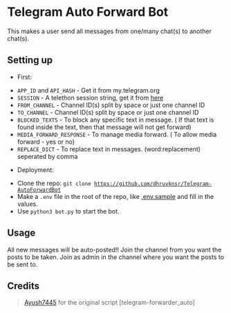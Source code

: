 # Telegram Auto Forward Bot

This makes a user send all messages from one/many chat(s) to another chat(s).

## Setting up 
* First:
- `APP_ID` and `API_HASH` - Get it from my.telegram.org   
- `SESSION` - A telethon session string, get it from [here](https://replit.com/@TeamUltroid/UltroidStringSession)
- `FROM_CHANNEL` - Channel ID(s) split by space or just one channel ID
- `TO_CHANNEL` - Channel ID(s) split by space or just one channel ID
- `BLOCKED_TEXTS` - To block any specific text in message. ( If that text is found inside the text, then that message will not get forward)
- `MEDIA_FORWARD_RESPONSE` - To manage media forward. ( To allow media forward - yes or no)
- `REPLACE_DICT` - To replace text in messages. (word:replacement) seperated by comma

* Deployment:

- Clone the repo:   <code>git clone https://github.com/dhruvknsr/Telegram-AutoForwardBot</code></br>
- Make a <code>.env</code> file in the root of the repo, like <a href="https://github.com/dhruvknsr/Telegram-AutoForwardBot/.env.sample">.env.sample</a> and fill in the values.</br>
- Use <code>python3 bot.py</code> to start the bot.</br>  
</details>

## Usage
All new messages will be auto-posted!!
Join the channel from you want the posts to be taken.
Join as admin in the channel where you want the posts to be sent to.

## Credits
> [Ayush7445](https://github.com/Ayush7445) for the original script [telegram-forwarder_auto]
